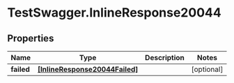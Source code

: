 # TestSwagger.InlineResponse20044

## Properties

Name | Type | Description | Notes
------------ | ------------- | ------------- | -------------
**failed** | [**[InlineResponse20044Failed]**](InlineResponse20044Failed.md) |  | [optional] 


